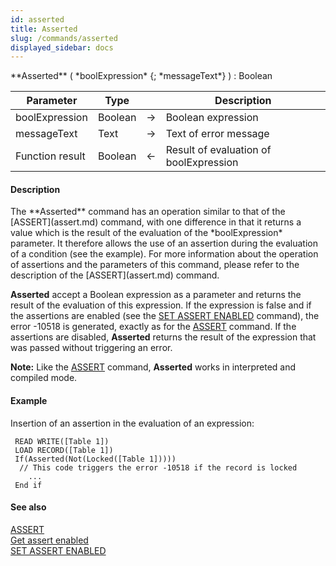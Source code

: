 ```yaml
---
id: asserted
title: Asserted
slug: /commands/asserted
displayed_sidebar: docs
---
```


<!--REF #_command_.Asserted.Syntax-->**Asserted** ( *boolExpression* {; *messageText*} ) : Boolean<!-- END REF-->
<!--REF #_command_.Asserted.Params-->
| Parameter | Type |  | Description |
| --- | --- | --- | --- |
| boolExpression | Boolean | &#8594;  | Boolean expression |
| messageText | Text | &#8594;  | Text of error message |
| Function result | Boolean | &#8592; | Result of evaluation of boolExpression |

<!-- END REF-->

#### Description 

<!--REF #_command_.Asserted.Summary-->The **Asserted** command has an operation similar to that of the [ASSERT](assert.md) command, with one difference in that it returns a value which is the result of the evaluation of the *boolExpression* parameter.<!-- END REF--> It therefore allows the use of an assertion during the evaluation of a condition (see the example). For more information about the operation of assertions and the parameters of this command, please refer to the description of the [ASSERT](assert.md) command.

**Asserted** accept a Boolean expression as a parameter and returns the result of the evaluation of this expression. If the expression is false and if the assertions are enabled (see the [SET ASSERT ENABLED](set-assert-enabled.md) command), the error -10518 is generated, exactly as for the [ASSERT](assert.md) command. If the assertions are disabled, **Asserted** returns the result of the expression that was passed without triggering an error.

**Note:** Like the [ASSERT](assert.md) command, **Asserted** works in interpreted and compiled mode. 

#### Example 

Insertion of an assertion in the evaluation of an expression:

```4d
 READ WRITE([Table 1])
 LOAD RECORD([Table 1])
 If(Asserted(Not(Locked([Table 1]))))
  // This code triggers the error -10518 if the record is locked
    ...
 End if
```

#### See also 

[ASSERT](assert.md)  
[Get assert enabled](get-assert-enabled.md)  
[SET ASSERT ENABLED](set-assert-enabled.md)  